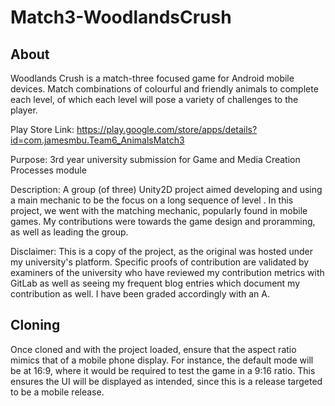 # Match3-WoodlandsCrush
## About
Woodlands Crush is a match-three focused game for Android mobile devices. Match combinations of colourful and friendly animals to complete each level, of which each level will pose a variety of challenges to the player.

Play Store Link: https://play.google.com/store/apps/details?id=com.jamesmbu.Team6_AnimalsMatch3

Purpose: 3rd year university submission for Game and Media Creation Processes module

Description: A group (of three) Unity2D project aimed developing and using a main mechanic to be the focus on a long sequence of level . In this project, we went with the matching mechanic, popularly found in mobile games. My contributions were towards the game design and proramming, as well as leading the group.

Disclaimer: This is a copy of the project, as the original was hosted under my university's platform. Specific proofs of contribution are validated by examiners of the university who have reviewed my contribution metrics with GitLab as well as seeing my frequent blog entries which document my contribution as well. I have been graded accordingly with an A.
## Cloning
Once cloned and with the project loaded, ensure that the aspect ratio mimics that of a mobile phone display. For instance, the default mode will be at 16:9, where it would be required to test the game in a 9:16 ratio. This ensures the UI will be displayed as intended, since this is a release targeted to be a mobile release.
